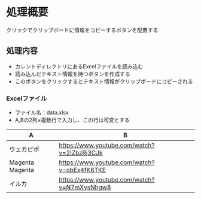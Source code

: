 # 処理概要

クリックでクリップボードに情報をコピーするボタンを配置する

## 処理内容

* カレントディレクトリにあるExcelファイルを読み込む
* 読み込んだテキスト情報を持つボタンを作成する
* このボタンをクリックするとテキスト情報がクリップボードにコピーされる

### Excelファイル

* ファイル名：data.xlsx
* A,Bの2列×複数行で入力し、この行は可変とする

| A               | B                                           |
| --------------- | ------------------------------------------- |
| ウェカピポ      | https://www.youtube.com/watch?v=2IZbzRj3CJk |
| Magenta Magenta | https://www.youtube.com/watch?v=qbEx4fK6TKE |
| イルカ          | https://www.youtube.com/watch?v=N7mXysNhgw8 |
